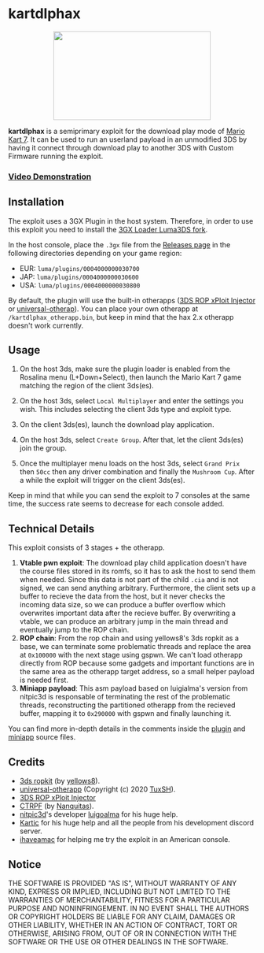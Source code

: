 # kartdlphax
<p align="center">
<img width="320" height="180" src="https://github.com/mariohackandglitch/kartdlphax/blob/main/DLP.png?raw=true">
</p>

**kartdlphax** is a semiprimary exploit for the download play mode of [Mario Kart 7](https://en.wikipedia.org/wiki/Mario_Kart_7). It can be used to run an userland payload in an unmodified 3DS by having it connect through download play to another 3DS with Custom Firmware running the exploit.

### [Video Demonstration](https://www.youtube.com/watch?v=W2RLSJZhQFc)

## Installation
The exploit uses a 3GX Plugin in the host system. Therefore, in order to use this exploit you need to install the [3GX Loader Luma3DS fork](https://github.com/PabloMK7/Luma3DS_3GX/releases).

In the host console, place the `.3gx` file from the [Releases page](https://github.com/PabloMK7/kartdlphax/releases/latest) in the following directories depending on your game region:
- EUR: `luma/plugins/0004000000030700`
- JAP: `luma/plugins/0004000000030600`
- USA: `luma/plugins/0004000000030800`

By default, the plugin will use the built-in otherapps ([3DS ROP xPloit Injector](https://github.com/PabloMK7/3dsropxploitinjector) or [universal-otherap](https://github.com/TuxSH/universal-otherapp)). You can place your own otherapp at `/kartdlphax_otherapp.bin`, but keep in mind that the hax 2.x otherapp doesn't work currently.

## Usage
1. On the host 3ds, make sure the plugin loader is enabled from the Rosalina menu (L+Down+Select), then launch the Mario Kart 7 game matching the region of the client 3ds(es).

2. On the host 3ds, select `Local Multiplayer` and enter the settings you wish. This includes selecting the client 3ds type and exploit type.

3. On the client 3ds(es), launch the download play application.

4. On the host 3ds, select `Create Group`. After that, let the client 3ds(es) join the group.

5. Once the multiplayer menu loads on the host 3ds, select `Grand Prix` then `50cc` then any driver combination and finally the `Mushroom Cup`. After a while the exploit will trigger on the client 3ds(es).

Keep in mind that while you can send the exploit to 7 consoles at the same time, the success rate seems to decrease for each console added.

## Technical Details
This exploit consists of 3 stages + the otherapp.

1. **Vtable pwn exploit**: The download play child application doesn't have the course files stored in its romfs, so it has to ask the host to send them when needed. Since this data is not part of the child `.cia` and is not signed, we can send anything arbitrary. Furthermore, the client sets up a buffer to recieve the data from the host, but it never checks the incoming data size, so we can produce a buffer overflow which overwrites important data after the recieve buffer. By overwriting a vtable, we can produce an arbitrary jump in the main thread and eventually jump to the ROP chain.
2. **ROP chain**: From the rop chain and using yellows8's 3ds ropkit as a base, we can terminate some problematic threads and replace the area at `0x100000` with the next stage using gspwn. We can't load otherapp directly from ROP because some gadgets and important functions are in the same area as the otherapp target address, so a small helper payload is needed first.
3. **Miniapp payload**: This asm payload based on luigialma's version from nitpic3d is responsable of terminating the rest of the problematic threads, reconstructing the partitioned otherapp from the recieved buffer, mapping it to `0x290000` with gspwn and finally launching it.

You can find more in-depth details in the comments inside the [plugin](plugin/Sources/main.cpp) and [miniapp](3ds_ropkit/miniapp.s) source files.

## Credits
- [3ds ropkit](https://github.com/yellows8/3ds_ropkit) (by [yellows8](https://github.com/yellows8)).
- [universal-otherapp](https://github.com/TuxSH/universal-otherapp) (Copyright (c) 2020 [TuxSH](https://github.com/TuxSH)).
- [3DS ROP xPloit Injector](https://github.com/PabloMK7/3dsropxploitinjector)
- [CTRPF](https://gbatemp.net/threads/ctrpluginframework-blank-plugin-now-with-action-replay.487729/) (by [Nanquitas](https://github.com/Nanquitas)).
- [nitpic3d](https://github.com/luigoalma/nitpic3d)'s developer [luigoalma](https://github.com/luigoalma) for his huge help.
- [Kartic](https://github.com/hax0kartik) for his huge help and all the people from his development discord server.
- [ihaveamac](https://github.com/ihaveamac) for helping me try the exploit in an American console.

## Notice
THE SOFTWARE IS PROVIDED "AS IS", WITHOUT WARRANTY OF ANY KIND, EXPRESS OR
IMPLIED, INCLUDING BUT NOT LIMITED TO THE WARRANTIES OF MERCHANTABILITY,
FITNESS FOR A PARTICULAR PURPOSE AND NONINFRINGEMENT. IN NO EVENT SHALL THE
AUTHORS OR COPYRIGHT HOLDERS BE LIABLE FOR ANY CLAIM, DAMAGES OR OTHER
LIABILITY, WHETHER IN AN ACTION OF CONTRACT, TORT OR OTHERWISE, ARISING FROM,
OUT OF OR IN CONNECTION WITH THE SOFTWARE OR THE USE OR OTHER DEALINGS IN THE
SOFTWARE.
